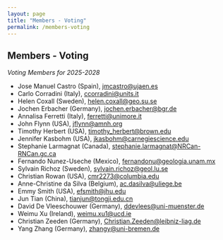 ```yaml
---
layout: page
title: "Members - Voting"
permalink: /members-voting
---
```

## Members - Voting

_Voting Members for 2025-2028_

* Jose Manuel Castro (Spain), <jmcastro@ujaen.es>
* Carlo Corradini (Italy), <ccorradini@units.it> 
* Helen Coxall (Sweden), <helen.coxall@geo.su.se> 
* Jochen Erbacher (Germany), <jochen.erbacher@bgr.de> 
* Annalisa Ferretti (Italy), <ferretti@unimore.it> 
* John Flynn (USA), <jflynn@amnh.org> 
* Timothy Herbert (USA), <timothy_herbert@brown.edu> 
* Jennifer Kasbohm (USA), <jkasbohm@carnegiescience.edu> 
* Stephanie Larmagnat (Canada), <stephanie.larmagnat@NRCan-RNCan.gc.ca> 
* Fernando Nunez-Useche (Mexico), <fernandonu@geologia.unam.mx> 
* Sylvain Richoz (Sweden), <sylvain.richoz@geol.lu.se> 
* Christian Rowan (USA), <cmr2273@columbia.edu> 
* Anne-Christine da Silva (Belgium), <ac.dasilva@uliege.be> 
* Emmy Smith (USA), <efsmith@jhu.edu> 
* Jun Tian (China), <tianjun@tongji.edu.cn> 
* David De Vleeschouwer (Germany), <ddevlees@uni-muenster.de> 
* Weimu Xu (Ireland), <weimu.xu1@ucd.ie> 
* Christian Zeeden (Germany), <Christian.Zeeden@leibniz-liag.de> 
* Yang Zhang (Germany), <zhangy@uni-bremen.de>

